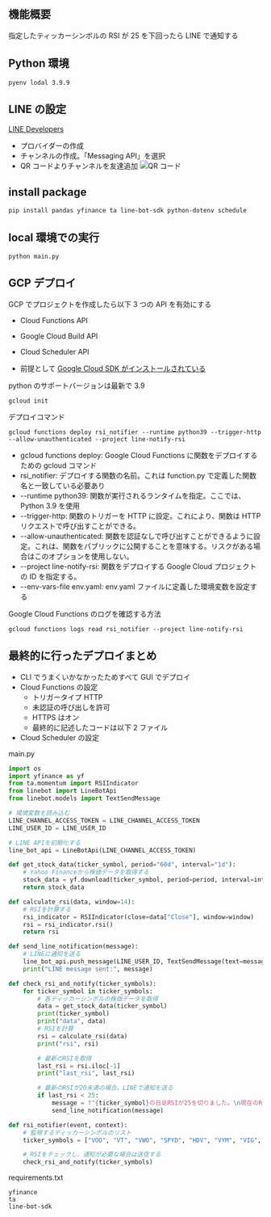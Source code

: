 ## 機能概要

指定したティッカーシンボルの RSI が 25 を下回ったら LINE で通知する

## Python 環境

`pyenv lodal 3.9.9`

## LINE の設定

[LINE Developers](https://developers.line.biz/console/)

- プロバイダーの作成
- チャンネルの作成。「Messaging API」を選択
- QR コードよりチャンネルを友達追加
  ![QR コード](https://qr-official.line.me/sid/L/297zwrzb.png)

## install package

`pip install pandas yfinance ta line-bot-sdk python-dotenv schedule`

## local 環境での実行

`python main.py`

## GCP デプロイ

GCP でプロジェクトを作成したら以下 3 つの API を有効にする

- Cloud Functions API
- Google Cloud Build API
- Cloud Scheduler API

- 前提として [Google Cloud SDK がインストールされている](https://cloud.google.com/sdk/docs/install?hl=ja)

python のサポートバージョンは最新で 3.9

`gcloud init`

デプロイコマンド

`gcloud functions deploy rsi_notifier --runtime python39 --trigger-http --allow-unauthenticated --project line-notify-rsi`

- gcloud functions deploy: Google Cloud Functions に関数をデプロイするための gcloud コマンド
- rsi_notifier: デプロイする関数の名前。これは function.py で定義した関数名と一致している必要あり
- --runtime python39: 関数が実行されるランタイムを指定。ここでは、Python 3.9 を使用
- --trigger-http: 関数のトリガーを HTTP に設定。これにより、関数は HTTP リクエストで呼び出すことができる。
- --allow-unauthenticated: 関数を認証なしで呼び出すことができるように設定。これは、関数をパブリックに公開することを意味する。リスクがある場合はこのオプションを使用しない。
- --project line-notify-rsi: 関数をデプロイする Google Cloud プロジェクトの ID を指定する。
- --env-vars-file env.yaml: env.yaml ファイルに定義した環境変数を設定する

Google Cloud Functions のログを確認する方法

`gcloud functions logs read rsi_notifier --project line-notify-rsi`

## 最終的に行ったデプロイまとめ

- CLI でうまくいかなかったためすべて GUI でデプロイ
- Cloud Functions の設定
  - トリガータイプ HTTP
  - 未認証の呼び出しを許可
  - HTTPS はオン
  - 最終的に記述したコードは以下 2 ファイル
- Cloud Scheduler の設定

main.py

```py
import os
import yfinance as yf
from ta.momentum import RSIIndicator
from linebot import LineBotApi
from linebot.models import TextSendMessage

# 環境変数を読み込む
LINE_CHANNEL_ACCESS_TOKEN = LINE_CHANNEL_ACCESS_TOKEN
LINE_USER_ID = LINE_USER_ID

# LINE APIを初期化する
line_bot_api = LineBotApi(LINE_CHANNEL_ACCESS_TOKEN)

def get_stock_data(ticker_symbol, period="60d", interval="1d"):
    # Yahoo Financeから株価データを取得する
    stock_data = yf.download(ticker_symbol, period=period, interval=interval)
    return stock_data

def calculate_rsi(data, window=14):
    # RSIを計算する
    rsi_indicator = RSIIndicator(close=data["Close"], window=window)
    rsi = rsi_indicator.rsi()
    return rsi

def send_line_notification(message):
    # LINEに通知を送る
    line_bot_api.push_message(LINE_USER_ID, TextSendMessage(text=message))
    print("LINE message sent:", message)

def check_rsi_and_notify(ticker_symbols):
    for ticker_symbol in ticker_symbols:
        # 各ティッカーシンボルの株価データを取得
        data = get_stock_data(ticker_symbol)
        print(ticker_symbol)
        print("data", data)
        # RSIを計算
        rsi = calculate_rsi(data)
        print("rsi", rsi)

        # 最新のRSIを取得
        last_rsi = rsi.iloc[-1]
        print("last_rsi", last_rsi)

        # 最新のRSIが20未満の場合、LINEで通知を送る
        if last_rsi < 25:
            message = f"{ticker_symbol}の日足RSIが25を切りました。\n現在のRSI: {last_rsi:.2f}\nチャンス！"
            send_line_notification(message)

def rsi_notifier(event, context):
    # 監視するティッカーシンボルのリスト
    ticker_symbols = ["VOO", "VT", "VWO", "SPYD", "HDV", "VYM", "VIG", "SDY"]

    # RSIをチェックし、通知が必要な場合は送信する
    check_rsi_and_notify(ticker_symbols)
```

requirements.txt

```
yfinance
ta
line-bot-sdk
```

